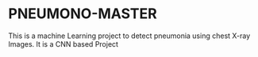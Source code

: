 # PNEUMONO-MASTER
This is a machine Learning project to detect pneumonia using chest X-ray Images.
It is a CNN based Project
